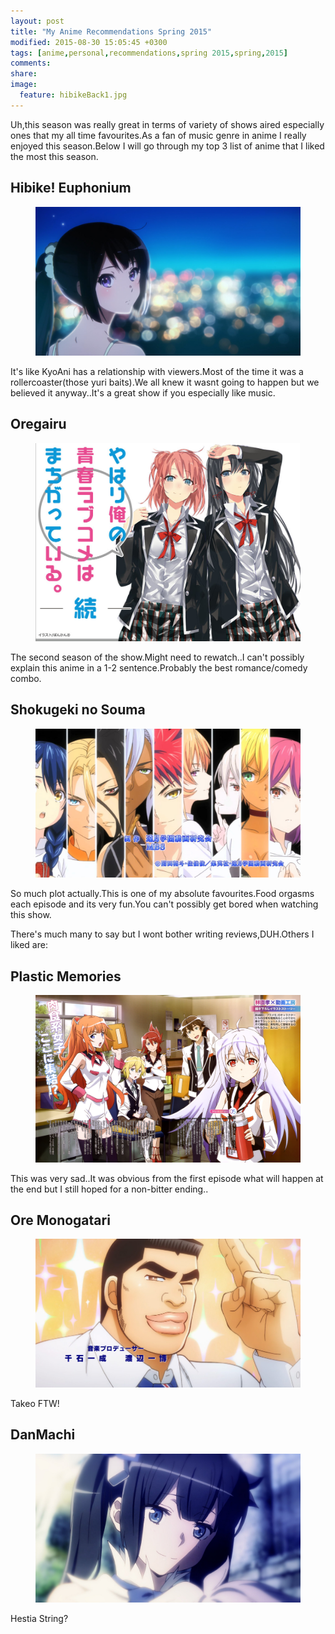 ```yaml
---
layout: post
title: "My Anime Recommendations Spring 2015"
modified: 2015-08-30 15:05:45 +0300
tags: [anime,personal,recommendations,spring 2015,spring,2015]
comments: 
share: 
image:
  feature: hibikeBack1.jpg
---
```


Uh,this season was really great in terms of variety of shows aired especially ones that my all time favourites.As a fan of music genre in anime I really enjoyed this season.Below I will go through my top 3 list of anime that I liked the most this season.

## Hibike! Euphonium

<figure>
	<img src="/images/reina.jpg"></img>
</figure>
It's like KyoAni has a relationship with viewers.Most of the time it was a rollercoaster(those yuri baits).We all knew it wasnt going to happen but we believed it anyway..It's a great show if you especially like music.

## Oregairu

<figure>
	<img src="/images/oregairu.png"></img>
</figure>
The second season of the show.Might need to rewatch..I can't possibly explain this anime in a 1-2 sentence.Probably the best romance/comedy combo.

## Shokugeki no Souma

<figure>
	<img src="/images/shokugeki.jpg"></img>
</figure>

So much plot actually.This is one of my absolute favourites.Food orgasms each episode and its very fun.You can't possibly get bored when watching this show.

There's much many to say but I wont bother writing reviews,DUH.Others I liked are:


## Plastic Memories

<figure>
	<img src="/images/plasticmemories.jpg"></img>
</figure>

This was very sad..It was obvious from the first episode what will happen at the end but I still hoped for a non-bitter ending..

## Ore Monogatari

<figure>
	<img src="/images/takeo.jpg"></img>
</figure>

Takeo FTW!


## DanMachi

<figure>
	<img src="/images/hestia.jpg"></img>
</figure>
Hestia String?


